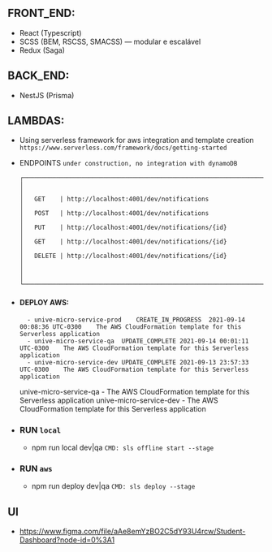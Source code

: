 ## FRONT_END:
 - React (Typescript)
 - SCSS (BEM, RSCSS, SMACSS) — modular e escalável
 - Redux (Saga)

## BACK_END:
  - NestJS (Prisma)

## LAMBDAS:
  
  - Using serverless framework for aws integration and template creation ``` https://www.serverless.com/framework/docs/getting-started ```
  - ENDPOINTS ``` under construction, no integration with dynamoDB ```
    ```
    ┌────────────────────────────────────────────────────────────────────────────┐
    │                                                                            │
    │   GET    | http://localhost:4001/dev/notifications                         │
    │   POST   | http://localhost:4001/dev/notifications                         │
    │   PUT    | http://localhost:4001/dev/notifications/{id}                    │
    │   GET    | http://localhost:4001/dev/notifications/{id}                    │
    │   DELETE | http://localhost:4001/dev/notifications/{id}                    │
    │                                                                            │
    └────────────────────────────────────────────────────────────────────────────┘
    ```
  - #### DEPLOY AWS:

    ``` 
      - unive-micro-service-prod	CREATE_IN_PROGRESS	2021-09-14 00:08:36 UTC-0300	The AWS CloudFormation template for this Serverless application
      - unive-micro-service-qa	UPDATE_COMPLETE	2021-09-14 00:01:11 UTC-0300	The AWS CloudFormation template for this Serverless application
      - unive-micro-service-dev	UPDATE_COMPLETE	2021-09-13 23:57:33 UTC-0300	The AWS CloudFormation template for this Serverless application
    ```

    unive-micro-service-qa	-	The AWS CloudFormation template for this Serverless application
    unive-micro-service-dev	-	The AWS CloudFormation template for this Serverless application

  - ### RUN ``` local ```
    - npm run local dev|qa ``` CMD: sls offline start --stage ```

  - ### RUN ``` aws ```
    - npm run deploy dev|qa ``` CMD: sls deploy --stage ```



## UI
 - https://www.figma.com/file/aAe8emYzBO2C5dY93U4rcw/Student-Dashboard?node-id=0%3A1

